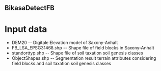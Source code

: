 ## BikasaDetectFB
# Input data
* DEM20 -- Digitale Elevation model of Saxony-Anhalt
* FB_LSA_EPSG31468.shp -- Shape file of field blocks in Saxony-Anhalt
* standorttyp.shp -- Shape file of soil taxation soil genesis classes
* ObjectShapes.shp -- Segmentation result terrain attributes considering field blocks and soil taxation soil genesis classes
